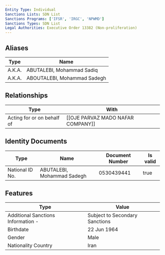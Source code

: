 ```yaml
---
Entity Type: Individual
Sanctions Lists: SDN List
Sanctions Programs: ['IFSR', 'IRGC', 'NPWMD']
Sanctions Types: SDN List
Legal Authorities: Executive Order 13382 (Non-proliferation)
---
```


## Aliases
| Type  | Name      | 
|-------|-----------|
| A.K.A. | ABUTALEBI, Mohammad Sadiq |
| A.K.A. | ABOUTALEBI, Mohammad Sadegh |

## Relationships
| Type  | With      | 
|-------|-----------|
| Acting for or on behalf of | [[OJE PARVAZ MADO NAFAR COMPANY]] |

## Identity Documents
| Type  | Name      | Document Number | Is valid |
|-------|-----------|-----------------|----------|
| National ID No. | ABUTALEBI, Mohammad Sadegh | 0530439441 | true |

## Features
| Type  | Value      |
|-------|------------|
| Additional Sanctions Information - | Subject to Secondary Sanctions |
| Birthdate | 22 Jun 1964 |
| Gender | Male |
| Nationality Country | Iran |
